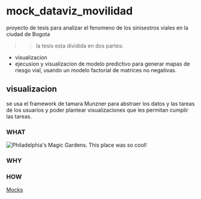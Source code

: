# mock_dataviz_movilidad

proyecto de tesis para analizar el fenomeno de los sinisestros viales en la ciudad de Bogota

>> la tesis esta dividida en dos partes:

* visualizacion
* ejecusion y visualizacion de modelo predictivo para generar mapas de riesgo vial, usando un modelo factorial de matrices no negativas.



## visualizacion

se usa el framework de tamara Munzner para abstraer los datos y las tareas de los usuarios y poder plantear visualizaciones que les permitan cumplir las tareas.


### WHAT

![Philadelphia's Magic Gardens. This place was so cool!](https://fabianheredia.github.io/mock_dataviz_movilidad/img/w.png "Philadelphia's Magic Gardens")

### WHY


### HOW

[Mocks](https://fabianheredia.github.io/mock_dataviz_movilidad/index.html#home_page)